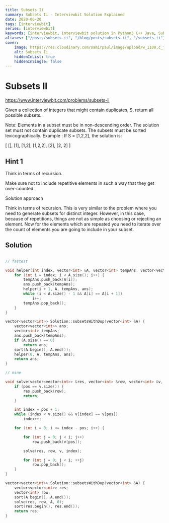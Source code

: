 ```yaml
---
title: Subsets Ii
summary: Subsets Ii - Interviewbit Solution Explained
date: 2020-06-20
tags: [interviewbit]
series: [interviewbit]
keywords: [interviewbit, interviewbit solution in Python3 C++ Java, Subsets Ii solution]
aliases: ["/posts/subsets-ii", "/blog/posts/subsets-ii", "/subsets-ii"]
cover:
    image: https://res.cloudinary.com/samirpaul/image/upload/w_1100,c_fit,co_rgb:FFFFFF,l_text:Arial_70_bold:Subsets Ii - Solution Explained/problem-solving.webp
    alt: Subsets Ii
    hiddenInList: true
    hiddenInSingle: false
---
```


# Subsets II

https://www.interviewbit.com/problems/subsets-ii




Given a collection of integers that might contain duplicates, S, return all possible subsets.

 Note:
Elements in a subset must be in non-descending order.
The solution set must not contain duplicate subsets.
The subsets must be sorted lexicographically.
Example :
If S = [1,2,2], the solution is:

[
[],
[1],
[1,2],
[1,2,2],
[2],
[2, 2]
]

## Hint 1

Think in terms of recursion.

Make sure not to include repetitive elements in such a way that they get over-counted.

Solution approach

Think in terms of recursion.
This is very similar to the problem where you need to generate subsets for distinct integer.
However, in this case, because of repetitions, things are not as simple as choosing or rejecting an element. 
Now for the elements which are repeated you need to iterate over the count of elements you are going
to include in your subset.

## Solution

```cpp

// fastest

void helper(int index, vector<int> &A, vector<int> tempAns, vector<vector<int>> &ans) {
    for (int i = index; i < A.size(); i++) {
        tempAns.push_back(A[i]);
        ans.push_back(tempAns);
        helper(i + 1, A, tempAns, ans);
        while (i < A.size() - 1 && A[i] == A[i + 1])
            i++;
        tempAns.pop_back();
    }
}

vector<vector<int>> Solution::subsetsWithDup(vector<int> &A) {
    vector<vector<int>> ans;
    vector<int> tempAns;
    ans.push_back(tempAns);
    if (A.size() == 0)
        return ans;
    sort(A.begin(), A.end());
    helper(0, A, tempAns, ans);
    return ans;
}

// mine

void solve(vector<vector<int>> &res, vector<int> &row, vector<int> &v, int pos) {
    if (pos == v.size()) {
        res.push_back(row);
        return;
    }

    int index = pos + 1;
    while (index < v.size() && v[index] == v[pos])
        index++;

    for (int i = 0; i <= index - pos; i++) {

        for (int j = 0; j < i; j++)
            row.push_back(v[pos]);

        solve(res, row, v, index);

        for (int j = 0; j < i; ++j)
            row.pop_back();
    }
}

vector<vector<int>> Solution::subsetsWithDup(vector<int> &A) {
    vector<vector<int>> res;
    vector<int> row;
    sort(A.begin(), A.end());
    solve(res, row, A, 0);
    sort(res.begin(), res.end());
    return res;
}
```